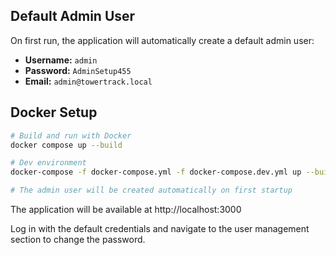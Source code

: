 ## Default Admin User

On first run, the application will automatically create a default admin user:

- **Username:** `admin`
- **Password:** `AdminSetup455`
- **Email:** `admin@towertrack.local`

## Docker Setup

```bash
# Build and run with Docker
docker compose up --build

# Dev environment
docker-compose -f docker-compose.yml -f docker-compose.dev.yml up --build

# The admin user will be created automatically on first startup
```

The application will be available at http://localhost:3000

Log in with the default credentials and navigate to the user management section to change the password.
